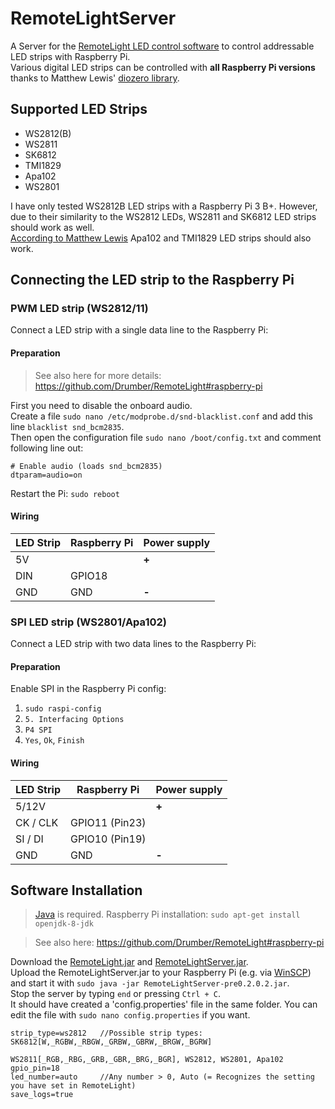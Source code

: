 # RemoteLightServer
A Server for the [RemoteLight LED control software](https://github.com/Drumber/RemoteLight) to control addressable LED strips with Raspberry Pi.  
Various digital LED strips can be controlled with **all Raspberry Pi versions** thanks to Matthew Lewis' [diozero library](https://github.com/mattjlewis/diozero).

## Supported LED Strips
- WS2812(B)
- WS2811
- SK6812
- TMI1829
- Apa102
- WS2801

I have only tested WS2812B LED strips with a Raspberry Pi 3 B+. However, due to their similarity to the WS2812 LEDs, WS2811 and SK6812 LED strips should work as well.  
[According to Matthew Lewis](https://github.com/mattjlewis/diozero/blob/56d27aacba9a5c4f2636111ac46120a367d4d9cd/diozero-ws281x-java/src/main/java/com/diozero/ws281xj/StripType.java#L40) Apa102 and TMI1829 LED strips should also work.

## Connecting the LED strip to the Raspberry Pi
### PWM LED strip (WS2812/11)
Connect a LED strip with a single data line to the Raspberry Pi:  

#### Preparation
> See also here for more details: https://github.com/Drumber/RemoteLight#raspberry-pi

First you need to disable the onboard audio.  
Create a file `sudo nano /etc/modprobe.d/snd-blacklist.conf` and add this line `blacklist snd_bcm2835`.  
Then open the configuration file `sudo nano /boot/config.txt` and comment following line out:
```
# Enable audio (loads snd_bcm2835)
dtparam=audio=on
```
Restart the Pi: `sudo reboot`

#### Wiring
LED Strip   | Raspberry Pi  | Power supply
----------  | ------------- | ------------
5V          |               | **+**
DIN         | GPIO18        |
GND         | GND           | **-**

### SPI LED strip (WS2801/Apa102)
Connect a LED strip with two data lines to the Raspberry Pi:

#### Preparation
Enable SPI in the Raspberry Pi config:
1. `sudo raspi-config`
2. `5. Interfacing Options`
3. `P4 SPI`
4. `Yes`, `Ok`, `Finish`

#### Wiring
LED Strip   | Raspberry Pi  | Power supply
----------  | ------------- | ------------
5/12V          |               | **+**
CK / CLK    | GPIO11 (Pin23)|
SI / DI     | GPIO10 (Pin19)|
GND         | GND           | **-**


## Software Installation
> [Java](https://www.java.com) is required. Raspberry Pi installation: `sudo apt-get install openjdk-8-jdk`

> See also here: https://github.com/Drumber/RemoteLight#raspberry-pi

Download the [RemoteLight.jar](https://github.com/Drumber/RemoteLightClient/releases/latest) and [RemoteLightServer.jar](https://github.com/Drumber/RemoteLightServer/releases/latest).  
Upload the RemoteLightServer.jar to your Raspberry Pi (e.g. via [WinSCP](https://winscp.net/eng/download.php)) and start it with `sudo java -jar RemoteLightServer-pre0.2.0.2.jar`.  
Stop the server by typing `end` or pressing `Ctrl + C`.  
It should have created a 'config.properties' file in the same folder. You can edit the file with `sudo nano config.properties` if you want.

```
strip_type=ws2812   //Possible strip types: SK6812[W,_RGBW,_RBGW,_GRBW,_GBRW,_BRGW,_BGRW]
                                            WS2811[_RGB,_RBG,_GRB,_GBR,_BRG,_BGR], WS2812, WS2801, Apa102
gpio_pin=18
led_number=auto     //Any number > 0, Auto (= Recognizes the setting you have set in RemoteLight)
save_logs=true
```
